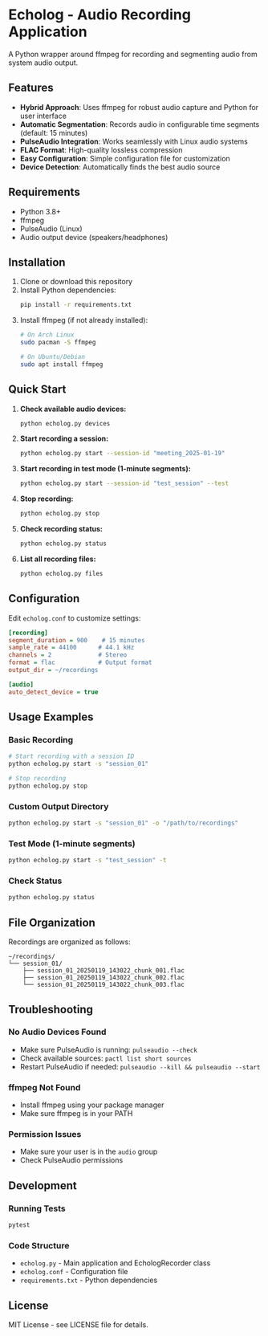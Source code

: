 # Echolog - Audio Recording Application

A Python wrapper around ffmpeg for recording and segmenting audio from system audio output.

## Features

- **Hybrid Approach**: Uses ffmpeg for robust audio capture and Python for user interface
- **Automatic Segmentation**: Records audio in configurable time segments (default: 15 minutes)
- **PulseAudio Integration**: Works seamlessly with Linux audio systems
- **FLAC Format**: High-quality lossless compression
- **Easy Configuration**: Simple configuration file for customization
- **Device Detection**: Automatically finds the best audio source

## Requirements

- Python 3.8+
- ffmpeg
- PulseAudio (Linux)
- Audio output device (speakers/headphones)

## Installation

1. Clone or download this repository
2. Install Python dependencies:
   ```bash
   pip install -r requirements.txt
   ```
3. Install ffmpeg (if not already installed):
   ```bash
   # On Arch Linux
   sudo pacman -S ffmpeg
   
   # On Ubuntu/Debian
   sudo apt install ffmpeg
   ```

## Quick Start

1. **Check available audio devices:**
   ```bash
   python echolog.py devices
   ```

2. **Start recording a session:**
   ```bash
   python echolog.py start --session-id "meeting_2025-01-19"
   ```

3. **Start recording in test mode (1-minute segments):**
   ```bash
   python echolog.py start --session-id "test_session" --test
   ```

4. **Stop recording:**
   ```bash
   python echolog.py stop
   ```

5. **Check recording status:**
   ```bash
   python echolog.py status
   ```

6. **List all recording files:**
   ```bash
   python echolog.py files
   ```

## Configuration

Edit `echolog.conf` to customize settings:

```ini
[recording]
segment_duration = 900    # 15 minutes
sample_rate = 44100      # 44.1 kHz
channels = 2             # Stereo
format = flac            # Output format
output_dir = ~/recordings

[audio]
auto_detect_device = true
```

## Usage Examples

### Basic Recording
```bash
# Start recording with a session ID
python echolog.py start -s "session_01"

# Stop recording
python echolog.py stop
```

### Custom Output Directory
```bash
python echolog.py start -s "session_01" -o "/path/to/recordings"
```

### Test Mode (1-minute segments)
```bash
python echolog.py start -s "test_session" -t
```

### Check Status
```bash
python echolog.py status
```

## File Organization

Recordings are organized as follows:
```
~/recordings/
└── session_01/
    ├── session_01_20250119_143022_chunk_001.flac
    ├── session_01_20250119_143022_chunk_002.flac
    └── session_01_20250119_143022_chunk_003.flac
```

## Troubleshooting

### No Audio Devices Found
- Make sure PulseAudio is running: `pulseaudio --check`
- Check available sources: `pactl list short sources`
- Restart PulseAudio if needed: `pulseaudio --kill && pulseaudio --start`

### ffmpeg Not Found
- Install ffmpeg using your package manager
- Make sure ffmpeg is in your PATH

### Permission Issues
- Make sure your user is in the `audio` group
- Check PulseAudio permissions

## Development

### Running Tests
```bash
pytest
```

### Code Structure
- `echolog.py` - Main application and EchologRecorder class
- `echolog.conf` - Configuration file
- `requirements.txt` - Python dependencies

## License

MIT License - see LICENSE file for details.
